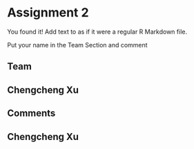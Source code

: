 # Assignment 2

You found it!  Add text to as if it were a regular R Markdown file.

Put your name in the Team Section and comment

## Team

## Chengcheng Xu 

## Comments

## Chengcheng Xu
